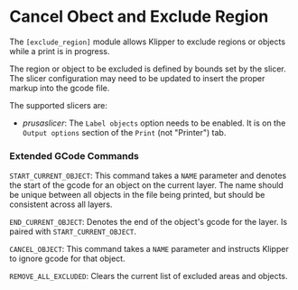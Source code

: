 # Cancel Obect and Exclude Region

The `[exclude_region]` module allows Klipper to exclude regions or
objects while a print is in progress.

The region or object to be excluded is defined by bounds set by the slicer.  The slicer
configuration may need to be updated to insert the proper markup into the gcode file.

The supported slicers are:

 - *prusaslicer*: The `Label objects` option needs to be enabled.  It is on the `Output
   options` section of the `Print` (not "Printer") tab.

### Extended GCode Commands
`START_CURRENT_OBJECT`: This command takes a `NAME` parameter and denotes the start of
the gcode for an object on the current layer.  The name should be unique between all
objects in the file being printed, but should be consistent across all layers.

`END_CURRENT_OBJECT`:  Denotes the end of the object's gcode for the layer.  Is paired with
`START_CURRENT_OBJECT`.

`CANCEL_OBJECT`: This command takes a `NAME` parameter and instructs Klipper to ignore
gcode for that object.

`REMOVE_ALL_EXCLUDED`: Clears the current list of excluded areas and objects.
